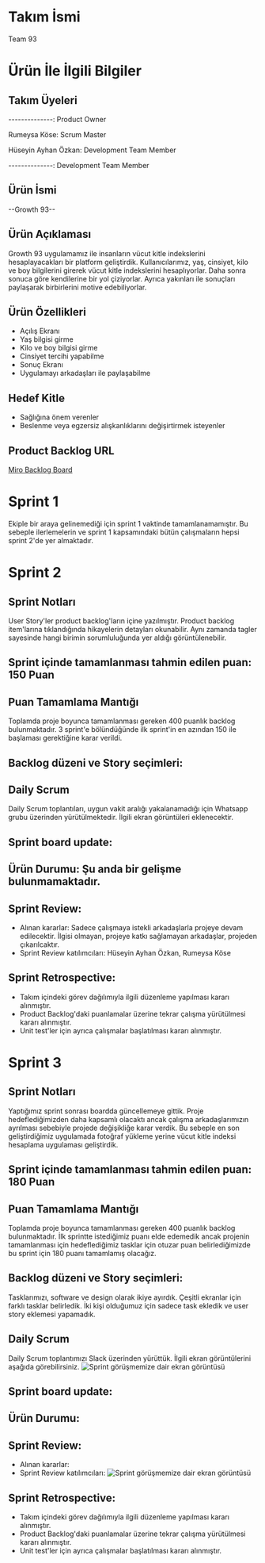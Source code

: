 # Takım İsmi
Team 93

# Ürün İle İlgili Bilgiler

## Takım Üyeleri
--------------: Product Owner

Rumeysa Köse: Scrum Master

Hüseyin Ayhan Özkan: Development Team Member

--------------: Development Team Member

## Ürün İsmi
--Growth 93--

## Ürün Açıklaması
Growth 93 uygulamamız ile insanların vücut kitle indekslerini hesaplayacakları bir platform geliştirdik. Kullanıcılarımız, yaş, cinsiyet, kilo ve boy bilgilerini girerek vücut kitle indekslerini hesaplıyorlar. Daha sonra sonuca göre kendilerine bir yol çiziyorlar. Ayrıca yakınları ile sonuçları paylaşarak birbirlerini motive edebiliyorlar.


## Ürün Özellikleri
- Açılış Ekranı
- Yaş bilgisi girme
- Kilo ve boy bilgisi girme
- Cinsiyet tercihi yapabilme
- Sonuç Ekranı
- Uygulamayı arkadaşları ile paylaşabilme

## Hedef Kitle
- Sağlığına önem verenler
- Beslenme veya egzersiz alışkanlıklarını değişirtirmek isteyenler

## Product Backlog URL
[Miro Backlog Board](https://miro.com/welcomeonboard/eEtGMFpJdEVaYzZBellqMkdDYVlWbExva25BVTdDN1RDTGRuaEplVmkzcDNOWWVFTU9jcnIyakZrQzhrd21lOHwzNDU4NzY0NTE2NTI3OTg0ODg1?share_link_id=217592771496)

# Sprint 1
Ekiple bir araya gelinemediği için sprint 1 vaktinde tamamlanamamıştır. Bu sebeple ilerlemelerin ve sprint 1 kapsamındaki bütün çalışmaların hepsi sprint 2'de yer almaktadır.

# Sprint 2
## Sprint Notları
User Story'ler product backlog'ların içine yazılmıştır. Product backlog item'larına tıklandığında hikayelerin detayları okunabilir. Aynı zamanda tagler sayesinde hangi birimin sorumluluğunda yer aldığı görüntülenebilir.

## Sprint içinde tamamlanması tahmin edilen puan: 150 Puan

## Puan Tamamlama Mantığı
Toplamda proje boyunca tamamlanması gereken 400 puanlık backlog bulunmaktadır. 3 sprint'e bölündüğünde ilk sprint'in en azından 150 ile başlaması gerektiğine karar verildi.

## Backlog düzeni ve Story seçimleri: 

## Daily Scrum
Daily Scrum toplantıları, uygun vakit aralığı yakalanamadığı için Whatsapp grubu üzerinden yürütülmektedir. İlgili ekran görüntüleri eklenecektir.

## Sprint board update:

## Ürün Durumu: Şu anda bir gelişme bulunmamaktadır.

## Sprint Review:
- Alınan kararlar: Sadece çalışmaya istekli arkadaşlarla projeye devam edilecektir. İlgisi olmayan, projeye katkı sağlamayan arkadaşlar, projeden çıkarılcaktır.
- Sprint Review katılımcıları: Hüseyin Ayhan Özkan, Rumeysa Köse

## Sprint Retrospective:
- Takım içindeki görev dağılımıyla ilgili düzenleme yapılması kararı alınmıştır.
- Product Backlog'daki puanlamalar üzerine tekrar çalışma yürütülmesi kararı alınmıştır.
- Unit test'ler için ayrıca çalışmalar başlatılması kararı alınmıştır.

# Sprint 3
## Sprint Notları
Yaptığımız sprint sonrası boardda güncellemeye gittik. Proje hedeflediğimizden daha kapsamlı olacaktı ancak çalışma arkadaşlarımızın ayrılması sebebiyle projede değişikliğe karar verdik. Bu sebeple en son geliştirdiğimiz uygulamada fotoğraf yükleme yerine vücut kitle indeksi hesaplama uygulaması geliştirdik.

## Sprint içinde tamamlanması tahmin edilen puan: 180 Puan

## Puan Tamamlama Mantığı
Toplamda proje boyunca tamamlanması gereken 400 puanlık backlog bulunmaktadır. İlk sprintte istediğimiz puanı elde edemedik ancak projenin tamamlanması için hedeflediğimiz tasklar için otuzar puan belirlediğimizde bu sprint için 180 puanı tamamlamış olacağız.
 
## Backlog düzeni ve Story seçimleri:
Tasklarımızı, software ve design olarak ikiye ayırdık. Çeşitli ekranlar için farklı tasklar belirledik. İki kişi olduğumuz için sadece task ekledik ve user story eklemesi yapamadık.

## Daily Scrum
Daily Scrum toplantımızı Slack üzerinden yürüttük. İlgili ekran görüntülerini aşağıda görebilirsiniz.
![Sprint görüşmemize dair ekran görüntüsü]((http://url/to/img.png))

## Sprint board update:


## Ürün Durumu: 

## Sprint Review:
- Alınan kararlar:
- Sprint Review katılımcıları: 
![Sprint görüşmemize dair ekran görüntüsü]((http://url/to/img.png))
## Sprint Retrospective:
- Takım içindeki görev dağılımıyla ilgili düzenleme yapılması kararı alınmıştır.
- Product Backlog'daki puanlamalar üzerine tekrar çalışma yürütülmesi kararı alınmıştır.
- Unit test'ler için ayrıca çalışmalar başlatılması kararı alınmıştır.
